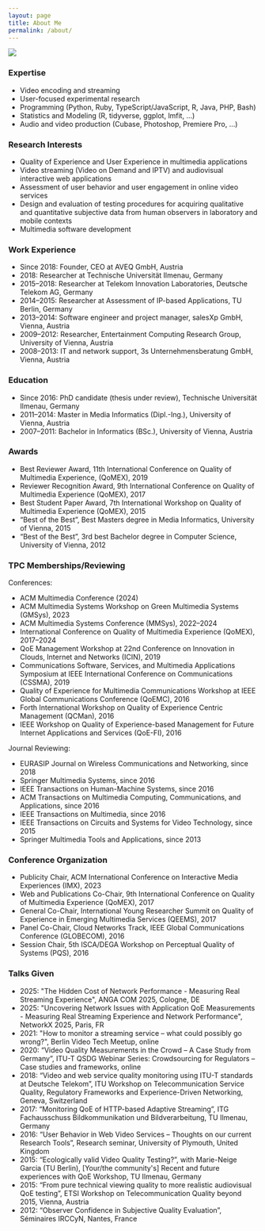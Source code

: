 ```yaml
---
layout: page
title: About Me
permalink: /about/
---
```


<div class="about-image-container">
<img src="../assets/images/Werner.jpg" id="about-image"/>
</div>

### Expertise

* Video encoding and streaming
* User-focused experimental research
* Programming (Python, Ruby, TypeScript/JavaScript, R, Java, PHP, Bash)
* Statistics and Modeling (R, tidyverse, ggplot, lmfit, …)
* Audio and video production (Cubase, Photoshop, Premiere Pro, …)

### Research Interests

* Quality of Experience and User Experience in multimedia applications
* Video streaming (Video on Demand and IPTV) and audiovisual interactive web applications
* Assessment of user behavior and user engagement in online video services
* Design and evaluation of testing procedures for acquiring qualitative and quantitative subjective data from human observers in laboratory and mobile contexts
* Multimedia software development

### Work Experience

* Since 2018: Founder, CEO at AVEQ GmbH, Austria
* 2018: Researcher at Technische Universität Ilmenau, Germany
* 2015–2018: Researcher at Telekom Innovation Laboratories, Deutsche Telekom AG, Germany
* 2014–2015: Researcher at Assessment of IP-based Applications, TU Berlin, Germany
* 2013–2014: Software engineer and project manager, salesXp GmbH, Vienna, Austria
* 2009–2012: Researcher, Entertainment Computing Research Group, University of Vienna, Austria
* 2008–2013: IT and network support, 3s Unternehmensberatung GmbH, Vienna, Austria

### Education

* Since 2016: PhD candidate (thesis under review), Technische Universität Ilmenau, Germany
* 2011–2014: Master in Media Informatics (Dipl.-Ing.), University of Vienna, Austria
* 2007–2011: Bachelor in Informatics (BSc.), University of Vienna, Austria

### Awards

* Best Reviewer Award, 11th International Conference on Quality of Multimedia Experience, (QoMEX), 2019
* Reviewer Recognition Award, 9th International Conference on Quality of Multimedia Experience (QoMEX), 2017
* Best Student Paper Award, 7th International Workshop on Quality of Multimedia Experience (QoMEX), 2015
* “Best of the Best”, Best Masters degree in Media Informatics, University of Vienna, 2015
* “Best of the Best”, 3rd best Bachelor degree in Computer Science, University of Vienna, 2012

### TPC Memberships/Reviewing

Conferences:

* ACM Multimedia Conference (2024)
* ACM Multimedia Systems Workshop on  Green Multimedia Systems (GMSys), 2023
* ACM Multimedia Systems Conference (MMSys), 2022–2024
* International Conference on Quality of Multimedia Experience (QoMEX), 2017–2024
* QoE Management Workshop at 22nd Conference on Innovation in Clouds, Internet and Networks (ICIN), 2019
* Communications Software, Services, and Multimedia Applications Symposium at IEEE International Conference on Communications (CSSMA), 2019
* Quality of Experience for Multimedia Communications Workshop at IEEE Global Communications Conference (QoEMC), 2016
* Forth International Workshop on Quality of Experience Centric Management (QCMan), 2016
* IEEE Workshop on Quality of Experience-based Management for Future Internet Applications and Services (QoE-FI), 2016

Journal Reviewing:

* EURASIP Journal on Wireless Communications and Networking, since 2018
* Springer Multimedia Systems, since 2016
* IEEE Transactions on Human-Machine Systems, since 2016
* ACM Transactions on Multimedia Computing, Communications, and Applications, since 2016
* IEEE Transactions on Multimedia, since 2016
* IEEE Transactions on Circuits and Systems for Video Technology, since 2015
* Springer Multimedia Tools and Applications, since 2013

### Conference Organization

* Publicity Chair, ACM International Conference on Interactive Media Experiences (IMX), 2023
* Web and Publications Co-Chair, 9th International Conference on Quality of Multimedia Experience (QoMEX), 2017
* General Co-Chair, International Young Researcher Summit on Quality of Experience in Emerging Multimedia Services (QEEMS), 2017
* Panel Co-Chair, Cloud Networks Track, IEEE Global Communications Conference (GLOBECOM), 2016
* Session Chair, 5th ISCA/DEGA Workshop on Perceptual Quality of Systems (PQS), 2016

### Talks Given

* 2025: "The Hidden Cost of Network Performance - Measuring Real Streaming Experience", ANGA COM 2025, Cologne, DE
* 2025: "Uncovering Network Issues with Application QoE Measurements - Measuring Real Streaming Experience and Network Performance", NetworkX 2025, Paris, FR
* 2021: "How to monitor a streaming service – what could possibly go wrong?", Berlin Video Tech Meetup, online
* 2020: “Video Quality Measurements in the Crowd – A Case Study from Germany”, ITU-T QSDG Webinar Series: Crowdsourcing for Regulators – Case studies and frameworks, online
* 2018: “Video and web service quality monitoring using ITU-T standards at Deutsche Telekom”, ITU Workshop on Telecommunication Service Quality, Regulatory Frameworks and Experience-Driven Networking, Geneva, Switzerland
* 2017: “Monitoring QoE of HTTP-based Adaptive Streaming”, ITG Fachausschuss Bildkommunikation und Bildverarbeitung, TU Ilmenau, Germany
* 2016: “User Behavior in Web Video Services – Thoughts on our current Research Tools”, Research seminar, University of Plymouth, United Kingdom
* 2015: “Ecologically valid Video Quality Testing?”, with Marie-Neige Garcia (TU Berlin), [Your/the community's] Recent and future experiences with QoE Workshop, TU Ilmenau, Germany
* 2015: “From pure technical viewing quality to more realistic audiovisual QoE testing”, ETSI Workshop on Telecommunication Quality beyond 2015, Vienna, Austria
* 2012: “Observer Confidence in Subjective Quality Evaluation”, Séminaires IRCCyN, Nantes, France
